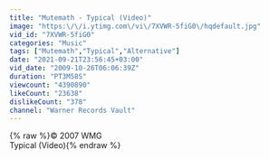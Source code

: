 ```yaml
---
title: "Mutemath - Typical (Video)"
image: "https:\/\/i.ytimg.com\/vi\/7XVWR-5fiG0\/hqdefault.jpg"
vid_id: "7XVWR-5fiG0"
categories: "Music"
tags: ["Mutemath","Typical","Alternative"]
date: "2021-09-21T23:56:45+03:00"
vid_date: "2009-10-26T06:06:39Z"
duration: "PT3M58S"
viewcount: "4390890"
likeCount: "23638"
dislikeCount: "378"
channel: "Warner Records Vault"
---
```

{% raw %}© 2007 WMG<br />Typical (Video){% endraw %}
